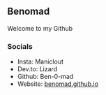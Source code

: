 ## Benomad

Welcome to my Github

### Socials

- Insta: Maniclout
- Dev.to: Lizard
- Github: Ben-0-mad
- Website: [benomad.github.io](https://benomad.github.io)
